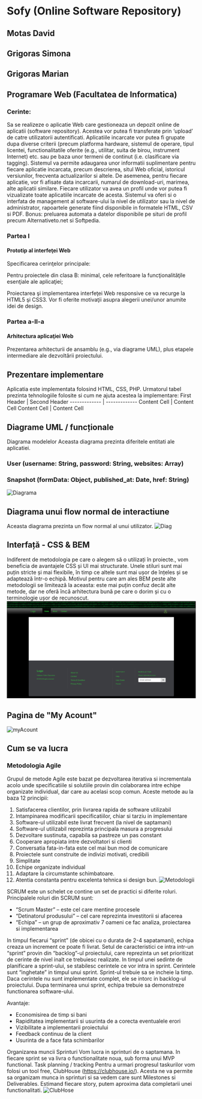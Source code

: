 # Sofy (Online Software Repository)
## Motas David 
## Grigoras Simona
## Grigoras Marian
## Programare Web (Facultatea de Informatica)
 ### Cerinte:
 Sa se realizeze o aplicatie Web care gestioneaza un depozit online de aplicatii (software repository). Acestea vor putea 
 fi transferate prin ‘upload’ de catre utilizatorii autentificati. Aplicatiile incarcate vor putea fi grupate dupa diverse 
 criterii (precum platforma hardware, sistemul de operare, tipul licentei, functionalitatile oferite (e.g., utilitar, 
 suita de birou, instrument Internet) etc. sau pe baza unor termeni de continut (i.e. clasificare via tagging). 
 Sistemul va permite adaugarea unor informatii suplimentare pentru fiecare aplicatie incarcata, precum descrierea, 
 situl Web oficial, istoricul versiunilor, frecventa actualizarilor si altele. De asemenea, pentru fiecare aplicatie, 
 vor fi afisate data incarcarii, numarul de download-uri, marimea, alte aplicatii similare. Fiecare utilizator va avea un 
 profil unde vor putea fi vizualizate toate aplicatiile incarcate de acesta. Sistemul va oferi si o interfata de management al
 software-ului la nivel de utilizator sau la nivel de administrator, rapoartele generate fiind disponibile in formatele HTML,
 CSV si PDF. Bonus: preluarea automata a datelor disponibile pe situri de profil precum Alternativeto.net si Softpedia. 
 


  ### Partea I
  #### Prototip al interfeţei Web
  Specificarea cerinţelor principale:

Pentru proiectele din clasa B: minimal, cele referitoare la funcţionalităţile esenţiale ale aplicaţiei;

Proiectarea şi implementarea interfeţei Web responsive ce va recurge la HTML5 şi CSS3. Vor fi oferite motivaţii asupra alegerii unei/unor anumite idei de design.

 ### Partea a-II-a
 #### Arhitectura aplicaţiei Web 
Prezentarea arhitecturii de ansamblu (e.g., via diagrame UML), plus etapele intermediare ale dezvoltării proiectului.

 ## Prezentare implementare
Aplicatia este implementata folosind HTML, CSS, PHP. Urmatorul tabel prezinta tehnologiile folosite si cum ne ajuta acestea la implementare:
First Header  | Second Header
------------- | -------------
Content Cell  | Content Cell
Content Cell  | Content Cell

 ## Diagrame UML / funcționale
 Diagrama modelelor
Aceasta diagrama prezinta diferitele entitati ale aplicatiei.

### User (username: String, password: String, websites: Array)
### Snapshot (formData: Object, published_at: Date, href: String)
![Diagrama](https://i.imgur.com/tQayRAb.png)

 ## Diagrama unui flow normal de interactiune
Aceasta diagrama prezinta un flow normal al unui utilizator.
![Diag](https://i.imgur.com/xR9z1LY.png)

 ## Interfață - CSS & BEM
Indiferent de metodologia pe care o alegem să o utilizați în proiecte., vom  beneficia de avantajele CSS și UI mai structurate. Unele stiluri sunt mai puțin stricte și mai flexibile, în timp ce altele sunt mai ușor de înțeles și se adaptează într-o echipă.
Motivul pentru care am ales BEM peste alte metodologii se limitează la aceasta: este mai puțin confuz decât alte metode, dar ne oferă încă arhitectura bună pe care o dorim și cu o terminologie ușor de recunoscut.
![Interfata](https://github.com/simonaionelagrigoras/sofy/blob/master/documentation/first-design-attempt.png?raw=true)

## Pagina de "My Acount"
![myAcount](https://scontent.fsbz1-1.fna.fbcdn.net/v/t1.15752-9/54433960_2296037633782321_1875070060146458624_n.png?_nc_cat=102&_nc_eui2=AeHjJ5NplQ3X_C6htHugWGwbY2RAHZTkeV07u0XheG784NNAlUCiILndHfnLQL3MBq9vVkvVAqcG9bYWklCimtTq5I2YTvVOYH8CNNC_oiyzTw&_nc_ht=scontent.fsbz1-1.fna&oh=d00f341dd37b87f97fbb3dbd569ca66e&oe=5D3C0ABE)




 ## Cum se va lucra
### Metodologia Agile
Grupul de metode Agile este bazat pe dezvoltarea iterativa si incrementala acolo unde specificatiile si solutiile provin din colaborarea intre echipe organizate individual, dar care au acelasi scop comun.
Aceste metode au la baza 12 principii:

1. Satisfacerea clientilor, prin livrarea rapida de software utilizabil
2.  Intampinarea modificarii specificatiilor, chiar si tarziu in implementare
3.  Software-ul utilizabil este livrat frecvent (la nivel de saptamani)
4.  Software-ul utilizabil reprezinta principala masura a progresului
5.  Dezvoltare sustinuta, capabila sa pastreze un pas constant
6.  Cooperare apropiata intre dezvoltatori si clienti
7.  Conversatia fata-in-fata este cel mai bun mod de comunicare
8.  Proiectele sunt construite de indivizi motivati, credibili
9.  Simplitate
10. Echipe organizate individual
11. Adaptare la circumstante schimbatoare.
12. Atentia constanta pentru excelenta tehnica si design bun.
![Metodologii](http://www.trilex.ro/images/scrum1.gif)
 

 
SCRUM este un schelet ce contine un set de practici si diferite roluri. Principalele roluri din SCRUM sunt:

 - “Scrum Master” – este cel care mentine procesele
 -  “Detinatorul produsului” – cel care reprezinta investitorii si afacerea
 -  “Echipa” – un grup de aproximativ 7 oameni ce fac analiza, proiectarea si implementarea

In timpul fiecarui “sprint” (de obicei cu o durata de 2-4 sapatamani), echipa creaza un increment ce poate fi livrat. Setul de caracteristici ce intra intr-un “sprint” provin din “backlog”-ul proiectului, care reprezinta un set prioritizat de cerinte de nivel inalt ce trebuiesc realizate.  In timpul unei sedinte de planificare a sprint-ului, se stabilesc cerintele ce vor intra in sprint. Cerintele sunt “inghetate” in timpul unui sprint. Sprint-ul trebuie sa se incheie la timp. Daca cerintele nu sunt implementate complet, ele se intorc in backlog-ul proiectului. Dupa terminarea unui sprint, echipa trebuie sa demonstreze functionarea software-ului.

Avantaje:

 - Economisirea de timp si bani
 - Rapiditatea implementarii si usurinta de a corecta eventualele erori
 - Vizibilitate a implementarii proiectului
 - Feedback continuu de la client
 - Usurinta de a face fata schimbarilor
 
Organizarea muncii
Sprinturi
Vom lucra in sprinturi de o saptamana. In fiecare sprint se va livra o functionalitate noua, sub forma unui MVP functional.
Task planning / tracking
Pentru a urmari progresul taskurilor vom folosi un tool free, ClubHouse (https://clubhouse.io/). Acesta ne va permite sa organizam munca in sprinturi si sa vedem care sunt Milestones si Deliverables. Estimand fiecare story, putem aproxima data completarii unei functionalitati.
![ClubHose](https://i.imgur.com/cNjLb9Y.png)


